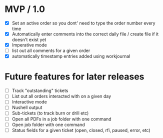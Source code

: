 # MVP / 1.0

- [x] Set an active order so you dont' need to type the order number every time
- [x] Automatically enter comments into the correct daily file / create file if it doesn't exist yet
- [x] Imperative mode
- [ ] list out all comments for a given order
- [x] automatically timestamp entries added using workjournal

# Future features for later releases

- [ ] Track "outstanding" tickets
- [ ] List out all orders interacted with on a given day
- [ ] Interactive mode
- [ ] Nushell output
- [ ] Sub-tickets (to track burn or drill etc)
- [ ] Open all PDFs in a job folder with one command
- [ ] Open job folder with one command
- [ ] Status fields for a given ticket (open, closed, rfi, paused, error, etc)
